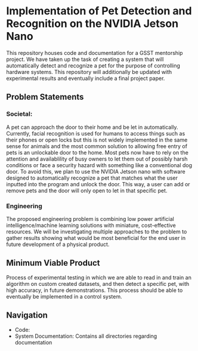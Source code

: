 # Implementation of Pet Detection and Recognition on the NVIDIA Jetson Nano
This repository houses code and documentation for a GSST mentorship project. We have taken up the task of creating a system that will automatically detect and recognize a pet for the purpose of controlling hardware systems. This repository will additionally be updated with experimental results and eventually include a final project paper.

## Problem Statements

### Societal:
A pet can approach the door to their home and be let in automatically. Currently, facial recognition is used for humans to access things such as their phones or open locks but this is not widely implemented in the same sense for animals and the most common solution to allowing free entry of pets is an unlockable door to the home. Most pets now have to rely on the attention and availablility of busy owners to let them out of possibly harsh conditions or face a security hazard with something like a conventional dog door. To avoid this, we plan to use the NVIDIA Jetson nano with software designed to automatically recognize a pet that matches what the user inputted into the program and unlock the door. This way, a user can add or remove pets and the door will only open to let in that specific pet. 

### Engineering
The proposed engineering problem is combining low power artificial intelligence/machine learning solutions with miniature, cost-effective resources. We will be investigating multiple approaches to the problem to gather results showing what would be most beneficial for the end user in future development of a physical product. 

## Minimum Viable Product
Process of experimental testing in which we are able to read in and train an algorithm on custom created datasets, and then detect a specific pet, with high accuracy, in future demonstrations. This process should be able to eventually be implemented in a control system. 


## Navigation 
- Code:
- System Documentation: Contains all directories regarding documentation 
